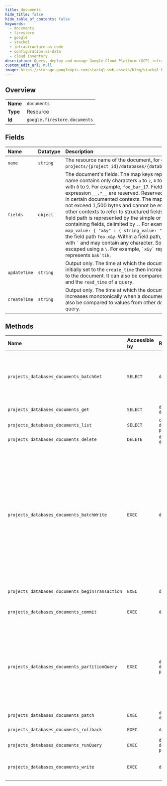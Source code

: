 ```yaml
---
title: documents
hide_title: false
hide_table_of_contents: false
keywords:
  - documents
  - firestore
  - google    
  - stackql
  - infrastructure-as-code
  - configuration-as-data
  - cloud inventory
description: Query, deploy and manage Google Cloud Platform (GCP) infrastructure and resources using SQL
custom_edit_url: null
image: https://storage.googleapis.com/stackql-web-assets/blog/stackql-blog-post-featured-image.png
---
```

  
    

## Overview
<table><tbody>
<tr><td><b>Name</b></td><td><code>documents</code></td></tr>
<tr><td><b>Type</b></td><td>Resource</td></tr>
<tr><td><b>Id</b></td><td><code>google.firestore.documents</code></td></tr>
</tbody></table>

## Fields
| Name | Datatype | Description |
|:-----|:---------|:------------|
| `name` | `string` | The resource name of the document, for example `projects/{project_id}/databases/{database_id}/documents/{document_path}`. |
| `fields` | `object` | The document's fields. The map keys represent field names. A simple field name contains only characters `a` to `z`, `A` to `Z`, `0` to `9`, or `_`, and must not start with `0` to `9`. For example, `foo_bar_17`. Field names matching the regular expression `__.*__` are reserved. Reserved field names are forbidden except in certain documented contexts. The map keys, represented as UTF-8, must not exceed 1,500 bytes and cannot be empty. Field paths may be used in other contexts to refer to structured fields defined here. For `map_value`, the field path is represented by the simple or quoted field names of the containing fields, delimited by `.`. For example, the structured field `"foo" : { map_value: { "x&y" : { string_value: "hello" }}}` would be represented by the field path `foo.x&y`. Within a field path, a quoted field name starts and ends with `` ` `` and may contain any character. Some characters, including `` ` ``, must be escaped using a `\`. For example, `` `x&y` `` represents `x&y` and `` `bak\`tik` `` represents `` bak`tik ``. |
| `updateTime` | `string` | Output only. The time at which the document was last changed. This value is initially set to the `create_time` then increases monotonically with each change to the document. It can also be compared to values from other documents and the `read_time` of a query. |
| `createTime` | `string` | Output only. The time at which the document was created. This value increases monotonically when a document is deleted then recreated. It can also be compared to values from other documents and the `read_time` of a query. |
## Methods
| Name | Accessible by | Required Params | Description |
|:-----|:--------------|:----------------|:------------|
| `projects_databases_documents_batchGet` | `SELECT` | `databasesId, projectsId` | Gets multiple documents. Documents returned by this method are not guaranteed to be returned in the same order that they were requested. |
| `projects_databases_documents_get` | `SELECT` | `databasesId, documentsId, documentsId1, projectsId` | Gets a single document. |
| `projects_databases_documents_list` | `SELECT` | `collectionId, databasesId, documentsId, documentsId1, projectsId` | Lists documents. |
| `projects_databases_documents_delete` | `DELETE` | `databasesId, documentsId, documentsId1, projectsId` | Deletes a document. |
| `projects_databases_documents_batchWrite` | `EXEC` | `databasesId, projectsId` | Applies a batch of write operations. The BatchWrite method does not apply the write operations atomically and can apply them out of order. Method does not allow more than one write per document. Each write succeeds or fails independently. See the BatchWriteResponse for the success status of each write. If you require an atomically applied set of writes, use Commit instead. |
| `projects_databases_documents_beginTransaction` | `EXEC` | `databasesId, projectsId` | Starts a new transaction. |
| `projects_databases_documents_commit` | `EXEC` | `databasesId, projectsId` | Commits a transaction, while optionally updating documents. |
| `projects_databases_documents_partitionQuery` | `EXEC` | `databasesId, documentsId, documentsId1:partitionQuery, projectsId` | Partitions a query by returning partition cursors that can be used to run the query in parallel. The returned partition cursors are split points that can be used by RunQuery as starting/end points for the query results. |
| `projects_databases_documents_patch` | `EXEC` | `databasesId, documentsId, documentsId1, projectsId` | Updates or inserts a document. |
| `projects_databases_documents_rollback` | `EXEC` | `databasesId, projectsId` | Rolls back a transaction. |
| `projects_databases_documents_runQuery` | `EXEC` | `databasesId, documentsId, documentsId1:runQuery, projectsId` | Runs a query. |
| `projects_databases_documents_write` | `EXEC` | `databasesId, projectsId` | Streams batches of document updates and deletes, in order. |

